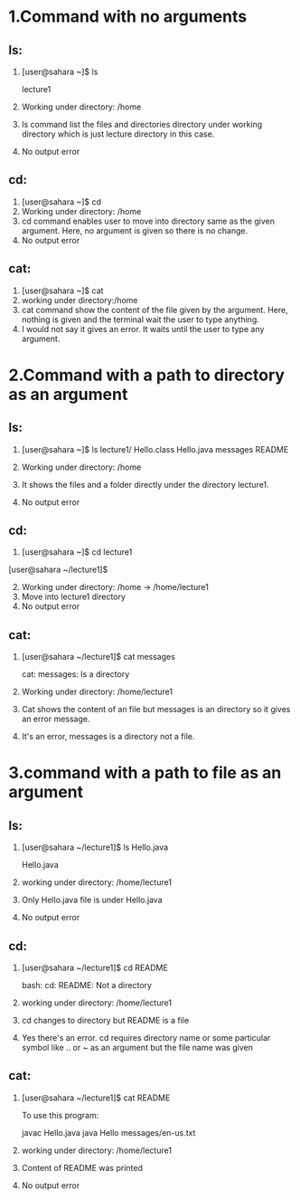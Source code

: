 # 1.Command with no arguments

## ls:

1) [user@sahara ~]$ ls
   
   lecture1
3) Working under directory: /home
4) ls command list the files and directories directory under working directory which is just lecture directory in this case.
5) No output error

## cd:

1) [user@sahara ~]$ cd
2) Working under directory: /home
3) cd command enables user to move into directory same as the given argument. Here, no argument is given so there is no change.
4) No output error

## cat:
1) [user@sahara ~]$ cat
2) working under directory:/home
3) cat command show the content of the file given by the argument. Here, nothing is given and the terminal wait the user to type anything.
4) I would not say it gives an error. It waits until the user to type any argument.


# 2.Command with a path to directory as an argument

## ls:
1) [user@sahara ~]$ ls lecture1/
Hello.class  Hello.java  messages  README


2) Working under directory: /home
3) It shows the files and a folder directly under the directory lecture1.
4) No output error

## cd:
1) [user@sahara ~]$ cd lecture1
   
 [user@sahara ~/lecture1]$ 
 
2) Working under directory: /home -> /home/lecture1
3) Move into lecture1 directory
4) No output error

## cat:
1) [user@sahara ~/lecture1]$ cat messages

   cat: messages: Is a directory

2) Working under directory: /home/lecture1
3) Cat shows the content of an file but messages is an directory so it gives an error message.
4) It's an error, messages is a directory not a file.

# 3.command with a path to file as an argument

## ls:
1) [user@sahara ~/lecture1]$ ls Hello.java
   
   Hello.java
   
2) working under directory: /home/lecture1
3) Only Hello.java file is under Hello.java
4) No output error

## cd:
1) [user@sahara ~/lecture1]$ cd README

   bash: cd: README: Not a directory

2) working under directory: /home/lecture1
3) cd changes to directory but README is a file
4) Yes there's an error. cd requires directory name or some particular symbol like .. or ~ as an argument but the file name was given

## cat:
1) [user@sahara ~/lecture1]$ cat README

   To use this program:

   javac Hello.java
   java Hello messages/en-us.txt


2) working under directory: /home/lecture1
3) Content of README was printed
4) No output error
